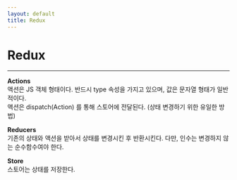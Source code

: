 ```yaml
---
layout: default
title: Redux
---
```


# **Redux**

---

**Actions**<br>
액션은 JS 객체 형태이다. 반드시 type 속성을 가지고 있으며, 값은 문자열 형태가 일반적이다. <br>
액션은 dispatch(Action) 를 통해 스토어에 전달된다. (상태 변경하기 위한 유일한 방법)

**Reducers**<br>
기존의 상태와 액션을 받아서 상태를 변경시킨 후 반환시킨다. 다만, 인수는 변경하지 않는 순수함수여야 한다.

**Store**<br>
스토어는 상태를 저장한다.

